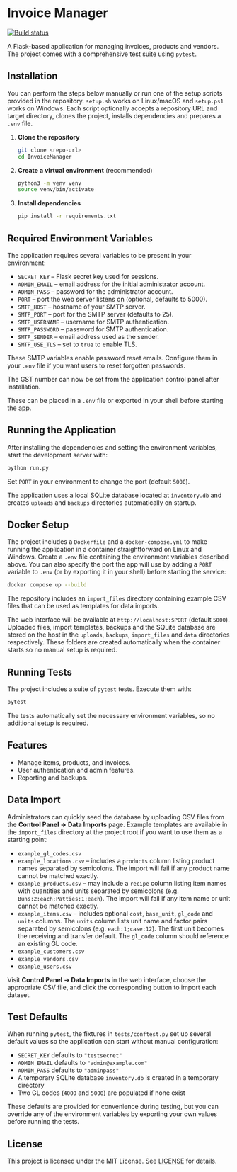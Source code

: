 # Invoice Manager
[![Build status](https://github.com/0xCarti/InvoiceManager/actions/workflows/build-main.yml/badge.svg?branch=main)](https://github.com/0xCarti/InvoiceManager/actions/workflows/build-main.yml)

A Flask-based application for managing invoices, products and vendors. The project comes with a comprehensive test suite using `pytest`.

## Installation

You can perform the steps below manually or run one of the setup scripts provided in the repository. `setup.sh` works on Linux/macOS and `setup.ps1` works on Windows. Each script optionally accepts a repository URL and target directory, clones the project, installs dependencies and prepares a `.env` file.


1. **Clone the repository**
   ```bash
   git clone <repo-url>
   cd InvoiceManager
   ```
2. **Create a virtual environment** (recommended)
   ```bash
   python3 -m venv venv
   source venv/bin/activate
   ```
3. **Install dependencies**
   ```bash
   pip install -r requirements.txt
   ```

## Required Environment Variables

The application requires several variables to be present in your environment:

- `SECRET_KEY` – Flask secret key used for sessions.
- `ADMIN_EMAIL` – email address for the initial administrator account.
- `ADMIN_PASS` – password for the administrator account.
- `PORT` – port the web server listens on (optional, defaults to 5000).
- `SMTP_HOST` – hostname of your SMTP server.
- `SMTP_PORT` – port for the SMTP server (defaults to 25).
- `SMTP_USERNAME` – username for SMTP authentication.
- `SMTP_PASSWORD` – password for SMTP authentication.
- `SMTP_SENDER` – email address used as the sender.
- `SMTP_USE_TLS` – set to `true` to enable TLS.

These SMTP variables enable password reset emails. Configure them in your `.env` file if you want users to reset forgotten passwords.

The GST number can now be set from the application control panel after installation.

These can be placed in a `.env` file or exported in your shell before starting the app.

## Running the Application

After installing the dependencies and setting the environment variables, start the development server with:

```bash
python run.py
```

Set `PORT` in your environment to change the port (default `5000`).

The application uses a local SQLite database located at `inventory.db` and creates `uploads` and `backups` directories automatically on startup.

## Docker Setup

The project includes a `Dockerfile` and a `docker-compose.yml` to make running
the application in a container straightforward on Linux and Windows. Create a
`.env` file containing the environment variables described above. You can also
specify the port the app will use by adding a `PORT` variable to `.env` (or by
exporting it in your shell) before starting the service:

```bash
docker compose up --build
```

The repository includes an `import_files` directory containing example CSV files
that can be used as templates for data imports.

The web interface will be available at `http://localhost:$PORT` (default `5000`). Uploaded files,
import templates, backups and the SQLite database are stored on the host in the
`uploads`, `backups`, `import_files` and `data` directories respectively. These
folders are created automatically when the container starts so no manual setup
is required.

## Running Tests

The project includes a suite of `pytest` tests. Execute them with:

```bash
pytest
```

The tests automatically set the necessary environment variables, so no additional setup is required.

## Features
- Manage items, products, and invoices.
- User authentication and admin features.
- Reporting and backups.

## Data Import

Administrators can quickly seed the database by uploading CSV files from the
**Control Panel → Data Imports** page. Example templates are available in the
`import_files` directory at the project root if you want to use them as a
starting point:

- `example_gl_codes.csv`
- `example_locations.csv` – includes a `products` column listing product names
  separated by semicolons. The import will fail if any product name cannot be
  matched exactly.
- `example_products.csv` – may include a `recipe` column listing item names with
  quantities and units separated by semicolons (e.g. `Buns:2:each;Patties:1:each`). The import will
  fail if any item name or unit cannot be matched exactly.
- `example_items.csv` – includes optional `cost`, `base_unit`, `gl_code` and `units`
  columns. The `units` column lists unit name and factor pairs separated by
  semicolons (e.g. `each:1;case:12`). The first unit becomes the receiving and
  transfer default. The `gl_code` column should reference an existing GL code.
- `example_customers.csv`
- `example_vendors.csv`
- `example_users.csv`

Visit **Control Panel → Data Imports** in the web interface, choose the
appropriate CSV file, and click the corresponding button to import each
dataset.

## Test Defaults

When running `pytest`, the fixtures in `tests/conftest.py` set up several default values so the application can start without manual configuration:

- `SECRET_KEY` defaults to `"testsecret"`
- `ADMIN_EMAIL` defaults to `"admin@example.com"`
- `ADMIN_PASS` defaults to `"adminpass"`
- A temporary SQLite database `inventory.db` is created in a temporary directory
- Two GL codes (`4000` and `5000`) are populated if none exist

These defaults are provided for convenience during testing, but you can override any of the environment variables by exporting your own values before running the tests.


## License

This project is licensed under the MIT License. See [LICENSE](LICENSE) for details.

